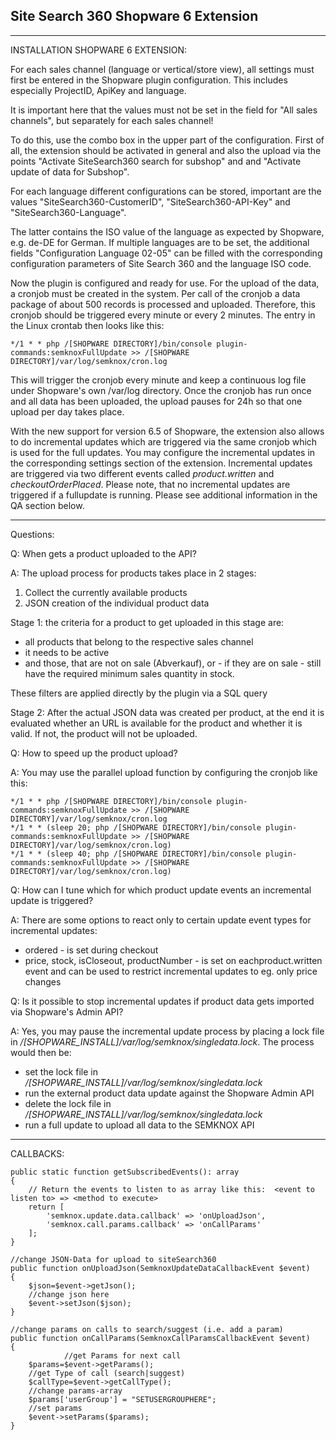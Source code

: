 ## Site Search 360 Shopware 6 Extension
***

INSTALLATION SHOPWARE 6 EXTENSION:

For each sales channel (language or vertical/store view), all settings must first be entered in the Shopware plugin configuration. This includes especially ProjectID, ApiKey and language.

It is important here that the values must not be set in the field for "All sales channels", but separately for each sales channel!

To do this, use the combo box in the upper part of the configuration. First of all, the extension should be activated in general and also the upload via the points 
"Activate SiteSearch360 search for subshop" and 
and
"Activate update of data for Subshop".

For each language different configurations can be stored, important are the values "SiteSearch360-CustomerID", "SiteSearch360-API-Key" and "SiteSearch360-Language".

The latter contains the ISO value of the language as expected by Shopware, e.g. de-DE for German. If multiple languages are to be set, the additional fields "Configuration Language 02-05" can be filled with the corresponding configuration parameters of Site Search 360 and the language ISO code.

Now the plugin is configured and ready for use. For the upload of the data, a cronjob must be created in the system. Per call of the cronjob a data package of about 500 records is processed and uploaded. Therefore, this cronjob should be triggered every minute or every 2 minutes. The entry in the Linux crontab then looks like this:

    */1 * * php /[SHOPWARE DIRECTORY]/bin/console plugin-commands:semknoxFullUpdate >> /[SHOPWARE DIRECTORY]/var/log/semknox/cron.log

This will trigger the cronjob every minute and keep a continuous log file under Shopware's own /var/log directory. Once the cronjob has run once and all data has been uploaded, the upload pauses for 24h so that one upload per day takes place.

With the new support for version 6.5 of Shopware, the extension also allows to do incremental updates which are triggered via the same cronjob which is used for the full updates. You may configure the incremental updates in the corresponding settings section of the extension. Incremental updates are triggered via two different events called *product.written* and *checkoutOrderPlaced*. Please note, that no incremental updates are triggered if a fullupdate is running. Please see additional information in the QA section below.

***
Questions:

Q: When gets a product uploaded to the API?

A: The upload process for products takes place in 2 stages:

1. Collect the currently available products
2. JSON creation of the individual product data

Stage 1: the criteria for a product to get uploaded in this stage are:

* all products that belong to the respective sales channel
* it needs to be active
* and those, that are not on sale (Abverkauf), or - if they are on sale - still have the required minimum sales quantity in stock.

These filters are applied directly by the plugin via a SQL query

Stage 2: After the actual JSON data was created per product, at the end it is evaluated whether an URL is available for the product and whether it is valid. If not, the product will not be uploaded.


Q: How to speed up the product upload?

A: You may use the parallel upload function by configuring the cronjob like this:


    */1 * * php /[SHOPWARE DIRECTORY]/bin/console plugin-commands:semknoxFullUpdate >> /[SHOPWARE DIRECTORY]/var/log/semknox/cron.log
    */1 * * (sleep 20; php /[SHOPWARE DIRECTORY]/bin/console plugin-commands:semknoxFullUpdate >> /[SHOPWARE DIRECTORY]/var/log/semknox/cron.log)
    */1 * * (sleep 40; php /[SHOPWARE DIRECTORY]/bin/console plugin-commands:semknoxFullUpdate >> /[SHOPWARE DIRECTORY]/var/log/semknox/cron.log)


Q: How can I tune which for which product update events an incremental update is triggered?

A: There are some options to react only to certain update event types for incremental updates:

* ordered - is set during checkout
* price, stock, isCloseout, productNumber - is set on eachproduct.written event and can be used to restrict incremental updates to eg. only price changes


Q: Is it possible to stop incremental updates if product data gets imported via Shopware's Admin API?

A: Yes, you may pause the incremental update process by placing a lock file in */[SHOPWARE_INSTALL]/var/log/semknox/singledata.lock*. The process would then be:

* set the lock file in */[SHOPWARE_INSTALL]/var/log/semknox/singledata.lock*
* run the external product data update against the Shopware Admin API
* delete the lock file in */[SHOPWARE_INSTALL]/var/log/semknox/singledata.lock*
* run a full update to upload all data to the SEMKNOX API

***
CALLBACKS:



    public static function getSubscribedEvents(): array
    {
        // Return the events to listen to as array like this:  <event to listen to> => <method to execute>
        return [
            'semknox.update.data.callback' => 'onUploadJson',
            'semknox.call.params.callback' => 'onCallParams'
        ];
    }
   
    //change JSON-Data for upload to siteSearch360
    public function onUploadJson(SemknoxUpdateDataCallbackEvent $event)
    {          
        $json=$event->getJson();
        //change json here
        $event->setJson($json);
    }
   
    //change params on calls to search/suggest (i.e. add a param)
    public function onCallParams(SemknoxCallParamsCallbackEvent $event)
    {
                //get Params for next call
        $params=$event->getParams();
        //get Type of call (search|suggest)
        $callType=$event->getCallType();
        //change params-array
        $params['userGroup'] = "SETUSERGROUPHERE";
        //set params
        $event->setParams($params);
    }
   